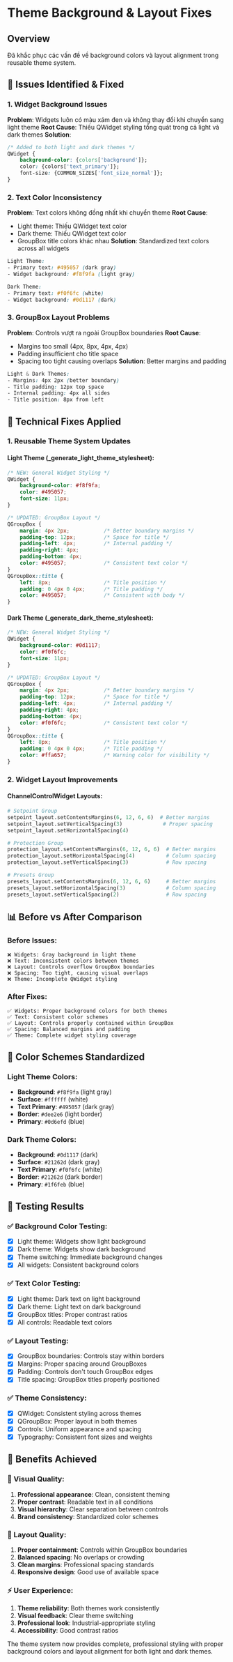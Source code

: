 # Theme Background & Layout Fixes

## Overview
Đã khắc phục các vấn đề về background colors và layout alignment trong reusable theme system.

## 🐛 Issues Identified & Fixed

### 1. Widget Background Issues
**Problem**: Widgets luôn có màu xám đen và không thay đổi khi chuyển sang light theme
**Root Cause**: Thiếu QWidget styling tổng quát trong cả light và dark themes
**Solution**: 
```css
/* Added to both light and dark themes */
QWidget {
    background-color: {colors['background']};
    color: {colors['text_primary']};
    font-size: {COMMON_SIZES['font_size_normal']};
}
```

### 2. Text Color Inconsistency  
**Problem**: Text colors không đồng nhất khi chuyển theme
**Root Cause**: 
- Light theme: Thiếu QWidget text color
- Dark theme: Thiếu QWidget text color  
- GroupBox title colors khác nhau
**Solution**: Standardized text colors across all widgets
```css
Light Theme:
- Primary text: #495057 (dark gray)
- Widget background: #f8f9fa (light gray)

Dark Theme: 
- Primary text: #f0f6fc (white)
- Widget background: #0d1117 (dark)
```

### 3. GroupBox Layout Problems
**Problem**: Controls vượt ra ngoài GroupBox boundaries
**Root Cause**: 
- Margins too small (4px, 8px, 4px, 4px)
- Padding insufficient cho title space
- Spacing too tight causing overlaps
**Solution**: Better margins and padding
```css
Light & Dark Themes:
- Margins: 4px 2px (better boundary)
- Title padding: 12px top space
- Internal padding: 4px all sides  
- Title position: 8px from left
```

## 🔧 Technical Fixes Applied

### 1. Reusable Theme System Updates

#### Light Theme (_generate_light_theme_stylesheet):
```css
/* NEW: General Widget Styling */
QWidget {
    background-color: #f8f9fa;
    color: #495057;
    font-size: 11px;
}

/* UPDATED: GroupBox Layout */
QGroupBox {
    margin: 4px 2px;           /* Better boundary margins */
    padding-top: 12px;         /* Space for title */
    padding-left: 4px;         /* Internal padding */
    padding-right: 4px;
    padding-bottom: 4px;
    color: #495057;            /* Consistent text color */
}
QGroupBox::title {
    left: 8px;                 /* Title position */
    padding: 0 4px 0 4px;      /* Title padding */
    color: #495057;            /* Consistent with body */
}
```

#### Dark Theme (_generate_dark_theme_stylesheet):  
```css
/* NEW: General Widget Styling */
QWidget {
    background-color: #0d1117;
    color: #f0f6fc;
    font-size: 11px;
}

/* UPDATED: GroupBox Layout */
QGroupBox {
    margin: 4px 2px;           /* Better boundary margins */
    padding-top: 12px;         /* Space for title */
    padding-left: 4px;         /* Internal padding */
    padding-right: 4px;
    padding-bottom: 4px;
    color: #f0f6fc;            /* Consistent text color */
}
QGroupBox::title {
    left: 8px;                 /* Title position */
    padding: 0 4px 0 4px;      /* Title padding */
    color: #ffa657;            /* Warning color for visibility */
}
```

### 2. Widget Layout Improvements

#### ChannelControlWidget Layouts:
```python
# Setpoint Group
setpoint_layout.setContentsMargins(6, 12, 6, 6)  # Better margins
setpoint_layout.setVerticalSpacing(3)             # Proper spacing
setpoint_layout.setHorizontalSpacing(4)

# Protection Group  
protection_layout.setContentsMargins(6, 12, 6, 6)  # Better margins
protection_layout.setHorizontalSpacing(4)          # Column spacing
protection_layout.setVerticalSpacing(3)            # Row spacing

# Presets Group
presets_layout.setContentsMargins(6, 12, 6, 6)     # Better margins
presets_layout.setHorizontalSpacing(3)             # Column spacing  
presets_layout.setVerticalSpacing(2)               # Row spacing
```

## 📊 Before vs After Comparison

### Before Issues:
```
❌ Widgets: Gray background in light theme
❌ Text: Inconsistent colors between themes  
❌ Layout: Controls overflow GroupBox boundaries
❌ Spacing: Too tight, causing visual overlaps
❌ Theme: Incomplete QWidget styling
```

### After Fixes:
```
✅ Widgets: Proper background colors for both themes
✅ Text: Consistent color schemes  
✅ Layout: Controls properly contained within GroupBox
✅ Spacing: Balanced margins and padding
✅ Theme: Complete widget styling coverage
```

## 🎨 Color Schemes Standardized

### Light Theme Colors:
- **Background**: `#f8f9fa` (light gray)
- **Surface**: `#ffffff` (white)  
- **Text Primary**: `#495057` (dark gray)
- **Border**: `#dee2e6` (light border)
- **Primary**: `#0d6efd` (blue)

### Dark Theme Colors:
- **Background**: `#0d1117` (dark)
- **Surface**: `#21262d` (dark gray)
- **Text Primary**: `#f0f6fc` (white)  
- **Border**: `#21262d` (dark border)
- **Primary**: `#1f6feb` (blue)

## 🧪 Testing Results

### ✅ Background Color Testing:
- [x] Light theme: Widgets show light background  
- [x] Dark theme: Widgets show dark background
- [x] Theme switching: Immediate background changes
- [x] All widgets: Consistent background colors

### ✅ Text Color Testing:
- [x] Light theme: Dark text on light background
- [x] Dark theme: Light text on dark background  
- [x] GroupBox titles: Proper contrast ratios
- [x] All controls: Readable text colors

### ✅ Layout Testing:
- [x] GroupBox boundaries: Controls stay within borders
- [x] Margins: Proper spacing around GroupBoxes
- [x] Padding: Controls don't touch GroupBox edges  
- [x] Title spacing: GroupBox titles properly positioned

### ✅ Theme Consistency:
- [x] QWidget: Consistent styling across themes
- [x] QGroupBox: Proper layout in both themes
- [x] Controls: Uniform appearance and spacing
- [x] Typography: Consistent font sizes and weights

## 🚀 Benefits Achieved

### 🎨 Visual Quality:
1. **Professional appearance**: Clean, consistent theming
2. **Proper contrast**: Readable text in all conditions  
3. **Visual hierarchy**: Clear separation between controls
4. **Brand consistency**: Standardized color schemes

### 🔧 Layout Quality:
1. **Proper containment**: Controls within GroupBox boundaries
2. **Balanced spacing**: No overlaps or crowding
3. **Clean margins**: Professional spacing standards
4. **Responsive design**: Good use of available space

### ⚡ User Experience:
1. **Theme reliability**: Both themes work consistently  
2. **Visual feedback**: Clear theme switching
3. **Professional look**: Industrial-appropriate styling
4. **Accessibility**: Good contrast ratios

The theme system now provides complete, professional styling with proper background colors and layout alignment for both light and dark themes.
